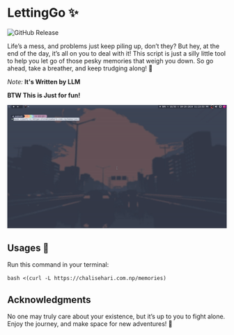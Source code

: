 # LettingGo ✨

![GitHub Release](https://img.shields.io/github/v/release/harilvfs/LettingGo?style=for-the-badge&logo=github)

Life’s a mess, and problems just keep piling up, don’t they? But hey, at the end of the day, it’s all on you to deal with it! This script is just a silly little tool to help you let go of those pesky memories that weigh you down. So go ahead, take a breather, and keep trudging along! 💪

*Note:* **It's Written by LLM**

**BTW This is Just for fun!** 

![Preview](preview/memories.gif)

## Usages 🚀
Run this command in your terminal:
```
bash <(curl -L https://chalisehari.com.np/memories)
```

## Acknowledgments

No one may truly care about your existence, but it’s up to you to fight alone. Enjoy the journey, and make space for new adventures! 🌈

